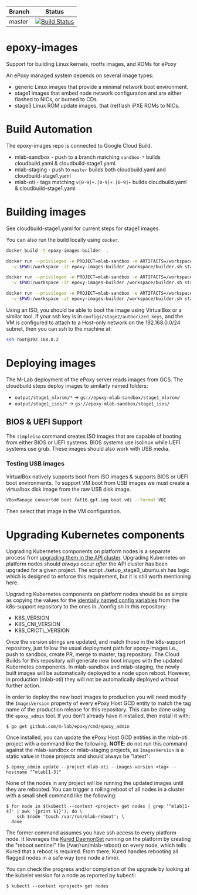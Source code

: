 | Branch | Status |
|--------|--------|
| master | [![Build Status](https://travis-ci.org/m-lab/epoxy-images.svg?branch=master)](https://travis-ci.org/m-lab/epoxy-images) |

# epoxy-images

Support for building Linux kernels, rootfs images, and ROMs for ePoxy

An ePoxy managed system depends on several image types:

 * generic Linux images that provide a minimal network boot environment.
 * stage1 images that embed node network configuration and are either flashed
   to NICs, or burned to CDs.
 * stage3 Linux ROM update images, that (re)flash iPXE ROMs to NICs.

# Build Automation

The epoxy-images repo is connected to Google Cloud Build.

* mlab-sandbox - push to a branch matching `sandbox-*` builds cloudbuild.yaml &
  cloudbuild-stage1.yaml.
* mlab-staging - push to `master` builds both cloudbuild.yaml and
  cloudbuild-stage1.yaml
* mlab-oti - tags matching `v[0-9]+.[0-9]+.[0-9]+` builds cloudbuild.yaml &
  cloudbuild-stage1.yaml

# Building images

See cloudbuild-stage1.yaml for current steps for stage1 images.

You can also run the build locally using `docker`.

```sh
docker build -t epoxy-images-builder  .

docker run --privileged -e PROJECT=mlab-sandbox -e ARTIFACTS=/workspace/output \
  -v $PWD:/workspace -it epoxy-images-builder /workspace/builder.sh stage1_minimal

docker run --privileged -e PROJECT=mlab-sandbox -e ARTIFACTS=/workspace/output \
  -v $PWD:/workspace -it epoxy-images-builder /workspace/builder.sh stage1_mlxrom

docker run --privileged -e PROJECT=mlab-sandbox -e ARTIFACTS=/workspace/output \
  -v $PWD:/workspace -it epoxy-images-builder /workspace/builder.sh stage1_isos
```

Using an ISO, you should be able to boot the image using VirtualBox or a
similar tool. If your ssh key is in `configs/stage2/authorized_keys`, and the VM
is configured to attach to a Host-only network on the 192.168.0.0/24 subnet,
then you can ssh to the machine at:

```sh
ssh root@192.168.0.2
```

# Deploying images

The M-Lab deployment of the ePoxy server reads images from GCS. The cloudbuild
steps deploy images to similarly named folders:

* `output/stage1_mlxrom/*` -> `gs://epoxy-mlab-sandbox/stage1_mlxrom/`
* `output/stage1_isos/*` -> `gs://epoxy-mlab-sandbox/stage1_isos/`

## BIOS & UEFI Support

The `simpleiso` command creates ISO images that are capable of booting from
either BIOS or UEFI systems. BIOS systems use isolinux while UEFI systems use
grub. These images should also work with USB media.

### Testing USB images

VirtualBox natively supports boot from ISO images & supports BIOS or UEFI
boot environments. To support VM boot from USB images we must create a
virtualbox disk image from the raw USB disk image.

```bash
VBoxManage convertdd boot.fat16.gpt.img boot.vdi --format VDI
```

Then select that image in the VM configuration.

# Upgrading Kubernetes components

Upgrading Kubernetes components on platform nodes is a separate process from
[upgrading them in the API
cluster](https://github.com/m-lab/k8s-support/#upgrading-the-api-cluster).
Upgrading Kubernetes on platform nodes should _always_ occur _after_ the API
cluster has been upgraded for a given project. The script
./setup\_stage3\_ubuntu.sh has logic which is designed to enforce this
requirement, but it is still worth mentioning here.

Upgrading Kubernetes components on platform nodes should be as simple as
copying the values for the [identially named config
variables](https://github.com/m-lab/k8s-support/blob/master/manage-cluster/k8s_deploy.conf#L31)
from the k8s-support repository to the ones in ./config.sh in this repository:

* K8S\_VERSION
* K8S\_CNI\_VERSION
* K8S\_CRICTL\_VERSION

Once the version strings are updated, and match those in the k8s-support
repository, just follow the usual deployment path for epoxy-images i.e., push
to sandbox, create PR, merge to master, tag repository. The Cloud Builds for
this repository will generate new boot images with the updated Kubernetes
components. In mlab-sandbox and mlab-staging, the newly built images will be
automatically deployed to a node upon reboot. However, in production (mlab-oti)
they will not be automatically deployed without further action.

In order to deploy the new boot images to production you will need modify the
`ImagesVersion` property of every ePoxy Host GCD entity to match the tag name
of the production release for this repository. This can be done using the
`epoxy_admin` tool. If you don't already have it installed, then install it
with:

```
$ go get github.com/m-lab/epoxy/cmd/epoxy_admin
```

Once installed, you can update the ePoxy Host GCD entities in the mlab-oti
project with a command like the following. **NOTE**: do not run this command
against the mlab-sandbox or mlab-staging projects, as `ImagesVersion` is a
static value in those projects and should always be "latest":

```
$ epoxy_admin update --project mlab-oti --images-version <tag> --hostname "^mlab[1-3]"
```

None of the nodes in any project will be running the updated images until they
are rebooted. You can trigger a rolling reboot of all nodes in a cluster with a
small shell command like the following:

```
$ for node in $(kubectl --context <project> get nodes | grep '^mlab[1-4]' | awk '{print $1}'); do \
    ssh $node 'touch /var/run/mlab-reboot'; \
  done
```

The former command assumes you have ssh access to every platform node. It
leverages the [Kured
DaemonSet](https://github.com/m-lab/k8s-support/blob/master/k8s/daemonsets/core/kured.jsonnet)
running on the platform by creating the "reboot sentinel" file
(/var/run/mlab-reboot) on every node, which tells Kured that a reboot is
required. From there, Kured handles rebooting all flagged nodes in a safe way
(one node a time).

You can check the progress and/or completion of the upgrade by looking at the
kubelet version for a node as reported by kubectl:

```
$ kubectl --context <project> get nodes
```

